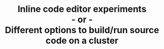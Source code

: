 <h1 style="text-align: center">
  Inline code editor experiments
  <br/>- or -<br/>
  Different options to build/run source code on a cluster
</h1>
